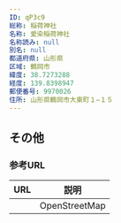 ```yaml
---
ID: qP3c9
総称: 稲荷神社
名称: 愛染稲荷神社
名称読み: null
別名: null
都道府県: 山形県
区域: 鶴岡市
緯度: 38.7273288
経度: 139.8398947
郵便番号: 9970026
住所: 山形県鶴岡市大東町１−１５
---
```


## その他

### 参考URL

| URL | 説明          |
| --- | ------------- |
|     | OpenStreetMap |
